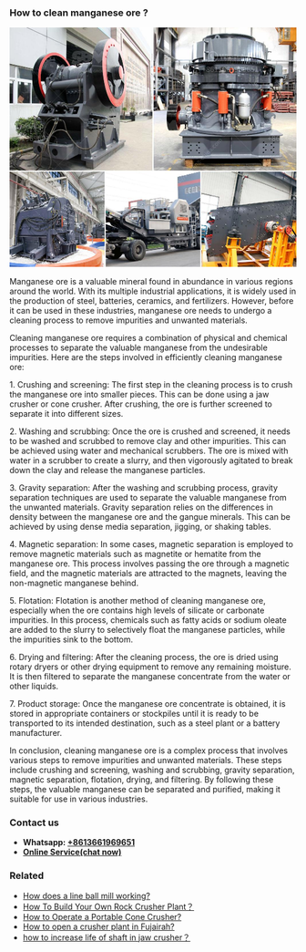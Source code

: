 <h3>How to clean manganese ore ?</h3><img src='1701745164.jpg' alt=''><p>Manganese ore is a valuable mineral found in abundance in various regions around the world. With its multiple industrial applications, it is widely used in the production of steel, batteries, ceramics, and fertilizers. However, before it can be used in these industries, manganese ore needs to undergo a cleaning process to remove impurities and unwanted materials.</p><p>Cleaning manganese ore requires a combination of physical and chemical processes to separate the valuable manganese from the undesirable impurities. Here are the steps involved in efficiently cleaning manganese ore:</p><p>1. Crushing and screening: The first step in the cleaning process is to crush the manganese ore into smaller pieces. This can be done using a jaw crusher or cone crusher. After crushing, the ore is further screened to separate it into different sizes.</p><p>2. Washing and scrubbing: Once the ore is crushed and screened, it needs to be washed and scrubbed to remove clay and other impurities. This can be achieved using water and mechanical scrubbers. The ore is mixed with water in a scrubber to create a slurry, and then vigorously agitated to break down the clay and release the manganese particles.</p><p>3. Gravity separation: After the washing and scrubbing process, gravity separation techniques are used to separate the valuable manganese from the unwanted materials. Gravity separation relies on the differences in density between the manganese ore and the gangue minerals. This can be achieved by using dense media separation, jigging, or shaking tables.</p><p>4. Magnetic separation: In some cases, magnetic separation is employed to remove magnetic materials such as magnetite or hematite from the manganese ore. This process involves passing the ore through a magnetic field, and the magnetic materials are attracted to the magnets, leaving the non-magnetic manganese behind.</p><p>5. Flotation: Flotation is another method of cleaning manganese ore, especially when the ore contains high levels of silicate or carbonate impurities. In this process, chemicals such as fatty acids or sodium oleate are added to the slurry to selectively float the manganese particles, while the impurities sink to the bottom.</p><p>6. Drying and filtering: After the cleaning process, the ore is dried using rotary dryers or other drying equipment to remove any remaining moisture. It is then filtered to separate the manganese concentrate from the water or other liquids.</p><p>7. Product storage: Once the manganese ore concentrate is obtained, it is stored in appropriate containers or stockpiles until it is ready to be transported to its intended destination, such as a steel plant or a battery manufacturer.</p><p>In conclusion, cleaning manganese ore is a complex process that involves various steps to remove impurities and unwanted materials. These steps include crushing and screening, washing and scrubbing, gravity separation, magnetic separation, flotation, drying, and filtering. By following these steps, the valuable manganese can be separated and purified, making it suitable for use in various industries.</p><h3>Contact us</h3><ul><li><strong>Whatsapp:&nbsp;<a href="https://wa.me/8613661969651">+8613661969651</a></strong></li><li><a href="https://swt.shibang-china.com/?git&amp;zhl&amp;How to clean manganese ore "><strong>Online Service(chat now)</strong></a></li></ul><h3>Related</h3><ul><li><a href='How does a line ball mill working.md'>How does a line ball mill working?</a></li><li><a href='How To Build Your Own Rock Crusher Plant？.md'>How To Build Your Own Rock Crusher Plant？</a></li><li><a href='How to Operate a Portable Cone Crusher.md'>How to Operate a Portable Cone Crusher?</a></li><li><a href='How to open a crusher plant in Fujairah.md'>How to open a crusher plant in Fujairah?</a></li><li><a href='how to increase life of shaft in jaw crusher？.md'>how to increase life of shaft in jaw crusher？</a></li></ul>